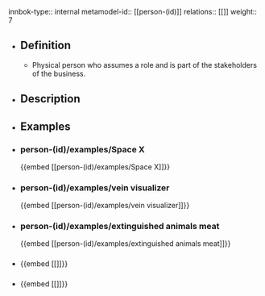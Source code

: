 innbok-type:: internal
metamodel-id:: [[person-(id)]]
relations:: [[]]
weight:: 7

- ## Definition
  - Physical person who assumes a role and is part of the stakeholders of the business.
- ## Description
- ## Examples
- ### person-(id)/examples/Space X
  {{embed [[person-(id)/examples/Space X]]}}
- ### person-(id)/examples/vein visualizer
  {{embed [[person-(id)/examples/vein visualizer]]}}
- ### person-(id)/examples/extinguished animals meat
  {{embed [[person-(id)/examples/extinguished animals meat]]}}
- ### 
  {{embed [[]]}}
- ### 
  {{embed [[]]}}


